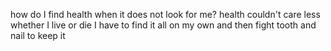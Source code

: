 how do I find health
when it does not look for me?
health couldn't care less
whether I live or die
I have to find it 
all on my own 
and then fight tooth and nail 
to keep it